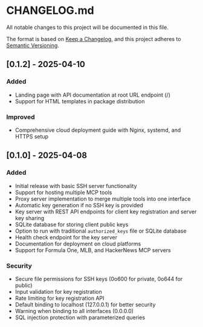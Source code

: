 # CHANGELOG.md

All notable changes to this project will be documented in this file.

The format is based on [Keep a Changelog](https://keepachangelog.com/en/1.1.0/),
and this project adheres to [Semantic Versioning](https://semver.org/spec/v2.0.0.html).

## [0.1.2] - 2025-04-10

### Added
- Landing page with API documentation at root URL endpoint (/)
- Support for HTML templates in package distribution

### Improved
- Comprehensive cloud deployment guide with Nginx, systemd, and HTTPS setup

## [0.1.0] - 2025-04-08

### Added
- Initial release with basic SSH server functionality
- Support for hosting multiple MCP tools
- Proxy server implementation to merge multiple tools into one interface
- Automatic key generation if no SSH key is provided
- Key server with REST API endpoints for client key registration and server key sharing
- SQLite database for storing client public keys
- Option to run with traditional `authorized_keys` file or SQLite database
- Health check endpoint for the key server
- Documentation for deployment on cloud platforms
- Support for Formula One, MLB, and HackerNews MCP servers

### Security
- Secure file permissions for SSH keys (0o600 for private, 0o644 for public)
- Input validation for key registration
- Rate limiting for key registration API
- Default binding to localhost (127.0.0.1) for better security
- Warning when binding to all interfaces (0.0.0.0)
- SQL injection protection with parameterized queries
